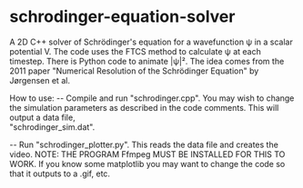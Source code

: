 # schrodinger-equation-solver
A 2D C++ solver of Schrödinger's equation for a wavefunction ψ in a scalar potential V. The code uses the FTCS method to calculate ψ at each timestep. There is Python code to animate |ψ|². The idea comes from the 2011 paper "Numerical Resolution of the Schrödinger Equation" by Jørgensen et al.

How to use:
  -- Compile and run "schrodinger.cpp". You may wish to change the simulation parameters as described in the code comments. This will output a data file,     
      "schrodinger_sim.dat".
      
  -- Run "schrodinger_plotter.py". This reads the data file and creates the video. NOTE: THE PROGRAM Ffmpeg MUST BE INSTALLED FOR THIS TO WORK. If you know some 
      matplotlib you may want to change the code so that it outputs to a .gif, etc.
